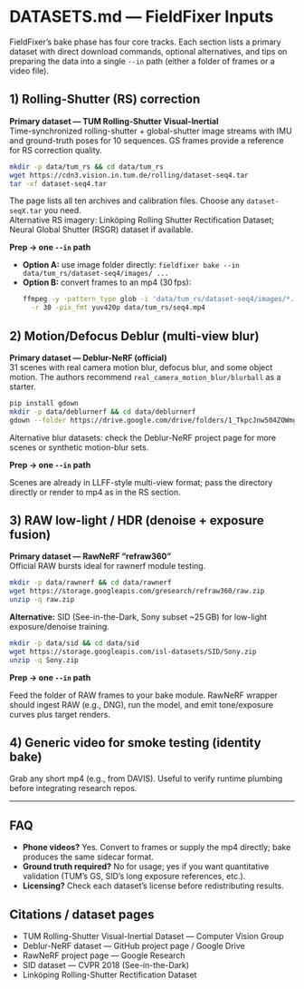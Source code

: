 ﻿# DATASETS.md — FieldFixer Inputs

FieldFixer’s bake phase has four core tracks. Each section lists a primary dataset with direct download commands, optional alternatives, and tips on preparing the data into a single `--in` path (either a folder of frames or a video file).

## 1) Rolling-Shutter (RS) correction

**Primary dataset — TUM Rolling-Shutter Visual-Inertial**  
Time-synchronized rolling-shutter + global-shutter image streams with IMU and ground-truth poses for 10 sequences. GS frames provide a reference for RS correction quality.

```bash
mkdir -p data/tum_rs && cd data/tum_rs
wget https://cdn3.vision.in.tum.de/rolling/dataset-seq4.tar
tar -xf dataset-seq4.tar
```

The page lists all ten archives and calibration files. Choose any `dataset-seqX.tar` you need.  
Alternative RS imagery: Linköping Rolling Shutter Rectification Dataset; Neural Global Shutter (RSGR) dataset if available.

**Prep → one `--in` path**

- **Option A:** use image folder directly: `fieldfixer bake --in data/tum_rs/dataset-seq4/images/ ...`
- **Option B:** convert frames to an mp4 (30 fps):
  ```bash
  ffmpeg -y -pattern_type glob -i 'data/tum_rs/dataset-seq4/images/*.png' \
    -r 30 -pix_fmt yuv420p data/tum_rs/seq4.mp4
  ```

## 2) Motion/Defocus Deblur (multi-view blur)

**Primary dataset — Deblur-NeRF (official)**  
31 scenes with real camera motion blur, defocus blur, and some object motion. The authors recommend `real_camera_motion_blur/blurball` as a starter.

```bash
pip install gdown
mkdir -p data/deblurnerf && cd data/deblurnerf
gdown --folder https://drive.google.com/drive/folders/1_TkpcJnw504ZOWmgVTD7vWqPdzbk9Wx_ -O .
```

Alternative blur datasets: check the Deblur-NeRF project page for more scenes or synthetic motion-blur sets.

**Prep → one `--in` path**

Scenes are already in LLFF-style multi-view format; pass the directory directly or render to mp4 as in the RS section.

## 3) RAW low-light / HDR (denoise + exposure fusion)

**Primary dataset — RawNeRF “refraw360”**  
Official RAW bursts ideal for rawnerf module testing.

```bash
mkdir -p data/rawnerf && cd data/rawnerf
wget https://storage.googleapis.com/gresearch/refraw360/raw.zip
unzip -q raw.zip
```

**Alternative:** SID (See-in-the-Dark, Sony subset ~25 GB) for low-light exposure/denoise training.

```bash
mkdir -p data/sid && cd data/sid
wget https://storage.googleapis.com/isl-datasets/SID/Sony.zip
unzip -q Sony.zip
```

**Prep → one `--in` path**

Feed the folder of RAW frames to your bake module. RawNeRF wrapper should ingest RAW (e.g., DNG), run the model, and emit tone/exposure curves plus target renders.

## 4) Generic video for smoke testing (identity bake)

Grab any short mp4 (e.g., from DAVIS). Useful to verify runtime plumbing before integrating research repos.

---

## FAQ

- **Phone videos?** Yes. Convert to frames or supply the mp4 directly; bake produces the same sidecar format.
- **Ground truth required?** No for usage; yes if you want quantitative validation (TUM’s GS, SID’s long exposure references, etc.).
- **Licensing?** Check each dataset’s license before redistributing results.

## Citations / dataset pages

- TUM Rolling-Shutter Visual-Inertial Dataset — Computer Vision Group
- Deblur-NeRF dataset — GitHub project page / Google Drive
- RawNeRF project page — Google Research
- SID dataset — CVPR 2018 (See-in-the-Dark)
- Linköping Rolling-Shutter Rectification Dataset
